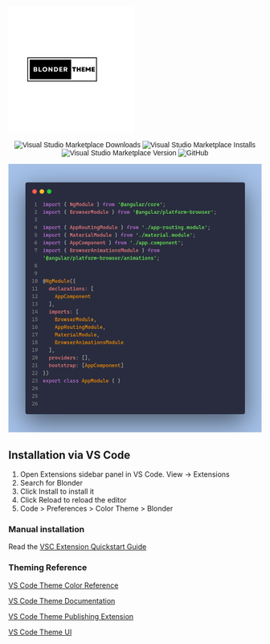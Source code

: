  <img src="img/blonder.svg" width="250px" height="250px">
<!-- <img src="img/blonder-theme.png" width="auto" height="250px"> -->

 <div style="text-align:center"><span style="font-family:sans-serif;">

  ![Visual Studio Marketplace Downloads](https://img.shields.io/visual-studio-marketplace/d/acquahsamuel.blonder)
  ![Visual Studio Marketplace Installs](https://img.shields.io/visual-studio-marketplace/i/acquahsamuel.blonder)
  ![Visual Studio Marketplace Version](https://img.shields.io/visual-studio-marketplace/v/acquahsamuel.blonder)
  ![GitHub](https://img.shields.io/github/license/acquahsamuel/blonder)

 </span></div>

<img src="img/vscode-ui.png" alt="blonder-screenshoot">




## Installation via VS Code 

1. Open Extensions sidebar panel in VS Code. View → Extensions
2. Search for Blonder
3. Click Install to install it
4. Click Reload to reload the editor
5. Code > Preferences > Color Theme > Blonder

### Manual installation

Read the [VSC Extension Quickstart Guide](https://github.com/acquahsamuel/blonder-theme/blob/master/vsc-extension-quickstart.md)

### Theming Reference

[VS Code Theme Color Reference](https://code.visualstudio.com/api/references/theme-color)

[VS Code Theme Documentation](https://code.visualstudio.com/api/extension-capabilities/theming)

[VS Code Theme Publishing Extension](https://code.visualstudio.com/api/working-with-extensions/publishing-extension)

[VS Code Theme UI](https://themes.vscode.one/)

